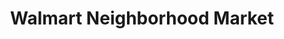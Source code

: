 ---
title: "Walmart Neighborhood Market"
url: /lake-worth/walmart-neighborhood-market/
shop: supermarket
---